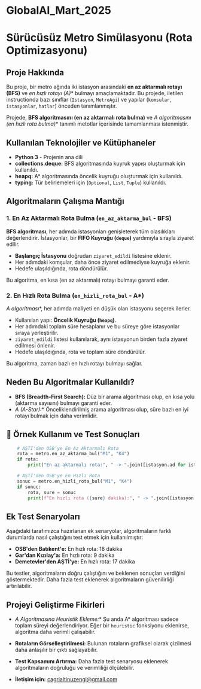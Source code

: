 # GlobalAI_Mart_2025
# Sürücüsüz Metro Simülasyonu (Rota Optimizasyonu)

## Proje Hakkında
Bu proje, bir metro ağında iki istasyon arasındaki **en az aktarmalı rotayı (BFS)** ve **en hızlı rotayı (A*)** bulmayı amaçlamaktadır. Bu projede, iletilen instructionda bazı sınıflar (`Istasyon`, `MetroAgi`) ve yapılar (`komsular`, `istasyonlar`, `hatlar`) önceden tanımlanmıştır.

Projede, **BFS algoritmasını (en az aktarmalı rota bulma)** ve **A* algoritmasını (en hızlı rota bulma)** tanımlı metotlar içerisinde tamamlanması istenmiştir.

## Kullanılan Teknolojiler ve Kütüphaneler
- **Python 3** - Projenin ana dili
- **collections.deque:** BFS algoritmasında kuyruk yapısı oluşturmak için kullanıldı.
- **heapq:** A* algoritmasında öncelik kuyruğu oluşturmak için kullanıldı.
- **typing:** Tür belirlemeleri için (`Optional`, `List`, `Tuple`) kullanıldı.

## Algoritmaların Çalışma Mantığı

### 1. En Az Aktarmalı Rota Bulma (`en_az_aktarma_bul` - BFS)
**BFS algoritması**, her adımda istasyonları genişleterek tüm olasılıkları değerlendirir. İstasyonlar, bir **FIFO Kuyruğu (`deque`)** yardımıyla sırayla ziyaret edilir.
- **Başlangıç İstasyonu** doğrudan `ziyaret_edildi` listesine eklenir.
- Her adımdaki komşular, daha önce ziyaret edilmediyse kuyruğa eklenir.
- Hedefe ulaşıldığında, rota döndürülür.

Bu algoritma, en kısa (en az aktarmalı) rotayı bulmayı garanti eder.

### 2. En Hızlı Rota Bulma (`en_hizli_rota_bul` - A*)
**A* algoritması**, her adımda maliyeti en düşük olan istasyonu seçerek ilerler. 
- Kullanılan yapı: **Öncelik Kuyruğu (`heapq`)**.
- Her adımdaki toplam süre hesaplanır ve bu süreye göre istasyonlar sıraya yerleştirilir.
- `ziyaret_edildi` listesi kullanılarak, aynı istasyonun birden fazla ziyaret edilmesi önlenir.
- Hedefe ulaşıldığında, rota ve toplam süre döndürülür.

Bu algoritma, zaman bazlı en hızlı rotayı bulmayı sağlar.

## Neden Bu Algoritmalar Kullanıldı?
- **BFS (Breadth-First Search):** Düz bir arama algoritması olup, en kısa yolu (aktarma sayısını) bulmayı garanti eder.
- **A* (A-Star):** Önceliklendirilmiş arama algoritması olup, süre bazlı en iyi rotayı bulmak için daha verimlidir.

## 📌 Örnek Kullanım ve Test Sonuçları
```python
    # AŞTİ'den OSB'ye En Az Aktarmalı Rota
    rota = metro.en_az_aktarma_bul("M1", "K4")
    if rota:
        print("En az aktarmalı rota:", " -> ".join([istasyon.ad for istasyon in rota]))

    # AŞTİ'den OSB'ye En Hızlı Rota
    sonuc = metro.en_hizli_rota_bul("M1", "K4")
    if sonuc:
        rota, sure = sonuc
        print(f"En hızlı rota ({sure} dakika):", " -> ".join([istasyon.ad for istasyon in rota]))
```

## Ek Test Senaryoları
Aşağıdaki tarafımızca hazırlanan ek senaryolar, algoritmaların farklı durumlarda nasıl çalıştığını test etmek için kullanılmıştır:

- **OSB'den Batıkent'e:** En hızlı rota: 18 dakika
- **Gar'dan Kızılay'a:** En hızlı rota: 9 dakika
- **Demetevler'den AŞTİ'ye:** En hızlı rota: 17 dakika

Bu testler, algoritmaların doğru çalıştığını ve beklenen sonuçları verdiğini göstermektedir. Daha fazla test eklenerek algoritmaların güvenilirliği artırılabilir.

## Projeyi Geliştirme Fikirleri
- **A* Algoritmasına Heuristik Ekleme:** Şu anda A* algoritması sadece toplam süreyi değerlendiriyor. Eğer bir `heuristic` fonksiyonu eklenirse, algoritma daha verimli çalışabilir.
- **Rotaların Görselleştirilmesi:** Bulunan rotaların grafiksel olarak çizilmesi daha anlaşılır bir çıktı sağlayabilir.
- **Test Kapsamını Artırma:** Daha fazla test senaryosu eklenerek algoritmaların doğruluğu ve verimliliği ölçülebilir.

- **İletişim için:** cagrialtinuzengi@gmail.com